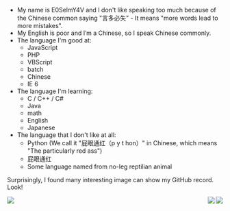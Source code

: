 - My name is E0SelmY4V and I don't like speaking too much because of the Chinese common saying "言多必失" - It means "more words lead to more mistakes".
- My English is poor and I’m a Chinese, so I speak Chinese commonly.
- The language I'm good at:
  - JavaScript
  - PHP
  - VBScript
  - batch
  - Chinese
  - IE 6
- The language I'm learning:
  - C / C++ / C#
  - Java
  - math
  - English
  - Japanese
- The language that I don't like at all:
  - Python (We call it "屁眼通红（p y t hon）" in Chinese, which means "The particularly red ass")
  - 屁眼通红
  - Some language named from no-leg reptilian animal

Surprisingly, I found many interesting image can show my GitHub record. Look!

<img align="left" src="https://github-readme-stats.vercel.app/api?username=E0SelmY4V&include_all_commits=true&count_private-true&custom_title=E0SelmY4V'%20GitHub%20Stats&line_height=30&show_icons=true&hide_border=true&bg_color=192133&title_color=efb752&icon_color=efb752&text_color=70bed9">

<img align="right" src="https://github-readme-stats.vercel.app/api/top-langs/?username=E0SelmY4V">

<img align="right" src="https://github-readme-stats.vercel.app/api/top-langs/?username=E0SelmY4V&layout=compact">

<!---
E0SelmY4V/E0SelmY4V is a ✨ special ✨ repository because its `README.md` (this file) appears on your GitHub profile.
You can click the Preview link to take a look at your changes.
--->
